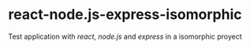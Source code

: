 # react-node.js-express-isomorphic
Test application with _react_, _node.js_ and _express_ in a isomorphic proyect
